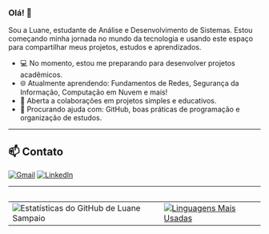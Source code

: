 ### Olá! 👋

Sou a Luane, estudante de Análise e Desenvolvimento de Sistemas. Estou começando minha jornada no mundo da tecnologia e usando este espaço para compartilhar meus projetos, estudos e aprendizados.

- 💻 No momento, estou me preparando para desenvolver projetos acadêmicos.
- 🌐 Atualmente aprendendo: Fundamentos de Redes, Segurança da Informação, Computação em Nuvem e mais!
- 🔗 Aberta a colaborações em projetos simples e educativos.
- 🔎 Procurando ajuda com: GitHub, boas práticas de programação e organização de estudos.

---

## 📫 Contato

<div>
  
  [![Gmail](https://img.shields.io/badge/Gmail-D14836?style=for-the-badge&logo=gmail&logoColor=white)](mailto:luanestudy31@gmail.com)
  [![LinkedIn](https://img.shields.io/badge/LinkedIn-0077B5?style=for-the-badge&logo=linkedin&logoColor=white)](https://www.linkedin.com/in/luane-sampaio-611268376/)

  ---

## 

<table>
  <tr>
    <td valign="top">
      <img src="https://github-readme-stats.vercel.app/api?username=luaneszsampaio&show_icons=true&theme=transparent" alt="Estatísticas do GitHub de Luane Sampaio" />
    </td>
    <td valign="top">
      <a href="https://github.com/luaneszsampaio">
        <img src="https://github-readme-stats.vercel.app/api/top-langs/?username=luaneszsampaio&theme=transparent" alt="Linguagens Mais Usadas" />
      </a>
    </td>
  </tr>
</table>

